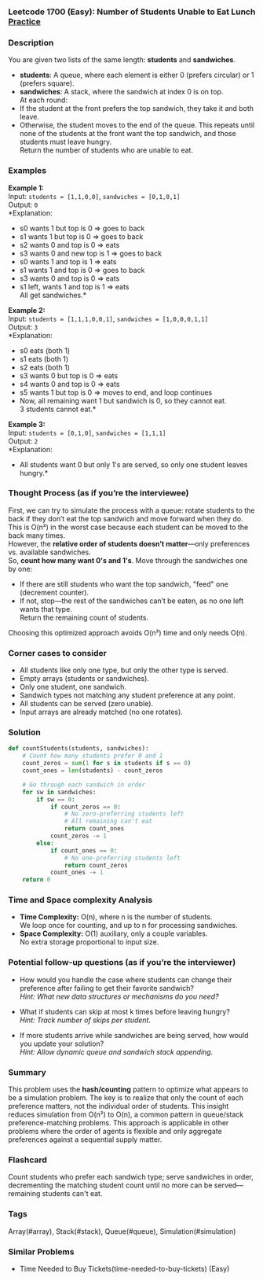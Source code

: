 ### Leetcode 1700 (Easy): Number of Students Unable to Eat Lunch [Practice](https://leetcode.com/problems/number-of-students-unable-to-eat-lunch)

### Description  
You are given two lists of the same length: **students** and **sandwiches**.  
- **students**: A queue, where each element is either 0 (prefers circular) or 1 (prefers square).  
- **sandwiches**: A stack, where the sandwich at index 0 is on top.  
At each round:  
- If the student at the front prefers the top sandwich, they take it and both leave.
- Otherwise, the student moves to the end of the queue.
This repeats until none of the students at the front want the top sandwich, and those students must leave hungry.  
Return the number of students who are unable to eat.

### Examples  

**Example 1:**  
Input: `students = [1,1,0,0]`, `sandwiches = [0,1,0,1]`  
Output: `0`  
*Explanation:  
- s0 wants 1 but top is 0 ⇒ goes to back  
- s1 wants 1 but top is 0 ⇒ goes to back  
- s2 wants 0 and top is 0 ⇒ eats  
- s3 wants 0 and new top is 1 ⇒ goes to back  
- s0 wants 1 and top is 1 ⇒ eats  
- s1 wants 1 and top is 0 ⇒ goes to back  
- s3 wants 0 and top is 0 ⇒ eats  
- s1 left, wants 1 and top is 1 ⇒ eats  
All get sandwiches.*

**Example 2:**  
Input: `students = [1,1,1,0,0,1]`, `sandwiches = [1,0,0,0,1,1]`  
Output: `3`  
*Explanation:  
- s0 eats (both 1)  
- s1 eats (both 1)  
- s2 eats (both 1)  
- s3 wants 0 but top is 0 ⇒ eats  
- s4 wants 0 and top is 0 ⇒ eats  
- s5 wants 1 but top is 0 ⇒ moves to end, and loop continues  
- Now, all remaining want 1 but sandwich is 0, so they cannot eat.  
3 students cannot eat.*

**Example 3:**  
Input: `students = [0,1,0]`, `sandwiches = [1,1,1]`  
Output: `2`  
*Explanation:  
- All students want 0 but only 1's are served, so only one student leaves hungry.*

### Thought Process (as if you’re the interviewee)  
First, we can try to simulate the process with a queue: rotate students to the back if they don’t eat the top sandwich and move forward when they do. This is O(n²) in the worst case because each student can be moved to the back many times.  
However, the **relative order of students doesn’t matter**—only preferences vs. available sandwiches.  
So, **count how many want 0's and 1's**. Move through the sandwiches one by one:  
- If there are still students who want the top sandwich, "feed" one (decrement counter).
- If not, stop—the rest of the sandwiches can’t be eaten, as no one left wants that type.  
Return the remaining count of students.

Choosing this optimized approach avoids O(n²) time and only needs O(n).

### Corner cases to consider  
- All students like only one type, but only the other type is served.
- Empty arrays (students or sandwiches).
- Only one student, one sandwich.
- Sandwich types not matching any student preference at any point.
- All students can be served (zero unable).
- Input arrays are already matched (no one rotates).

### Solution

```python
def countStudents(students, sandwiches):
    # Count how many students prefer 0 and 1
    count_zeros = sum(1 for s in students if s == 0)
    count_ones = len(students) - count_zeros

    # Go through each sandwich in order
    for sw in sandwiches:
        if sw == 0:
            if count_zeros == 0:
                # No zero-preferring students left
                # All remaining can't eat
                return count_ones
            count_zeros -= 1
        else:
            if count_ones == 0:
                # No one-preferring students left
                return count_zeros
            count_ones -= 1
    return 0
```

### Time and Space complexity Analysis  

- **Time Complexity:** O(n), where n is the number of students.  
  We loop once for counting, and up to n for processing sandwiches.
- **Space Complexity:** O(1) auxiliary, only a couple variables.  
  No extra storage proportional to input size.

### Potential follow-up questions (as if you’re the interviewer)  

- How would you handle the case where students can change their preference after failing to get their favorite sandwich?  
  *Hint: What new data structures or mechanisms do you need?*

- What if students can skip at most k times before leaving hungry?  
  *Hint: Track number of skips per student.*

- If more students arrive while sandwiches are being served, how would you update your solution?  
  *Hint: Allow dynamic queue and sandwich stack appending.*

### Summary
This problem uses the **hash/counting** pattern to optimize what appears to be a simulation problem. The key is to realize that only the count of each preference matters, not the individual order of students. This insight reduces simulation from O(n²) to O(n), a common pattern in queue/stack preference-matching problems. This approach is applicable in other problems where the order of agents is flexible and only aggregate preferences against a sequential supply matter.


### Flashcard
Count students who prefer each sandwich type; serve sandwiches in order, decrementing the matching student count until no more can be served—remaining students can't eat.

### Tags
Array(#array), Stack(#stack), Queue(#queue), Simulation(#simulation)

### Similar Problems
- Time Needed to Buy Tickets(time-needed-to-buy-tickets) (Easy)